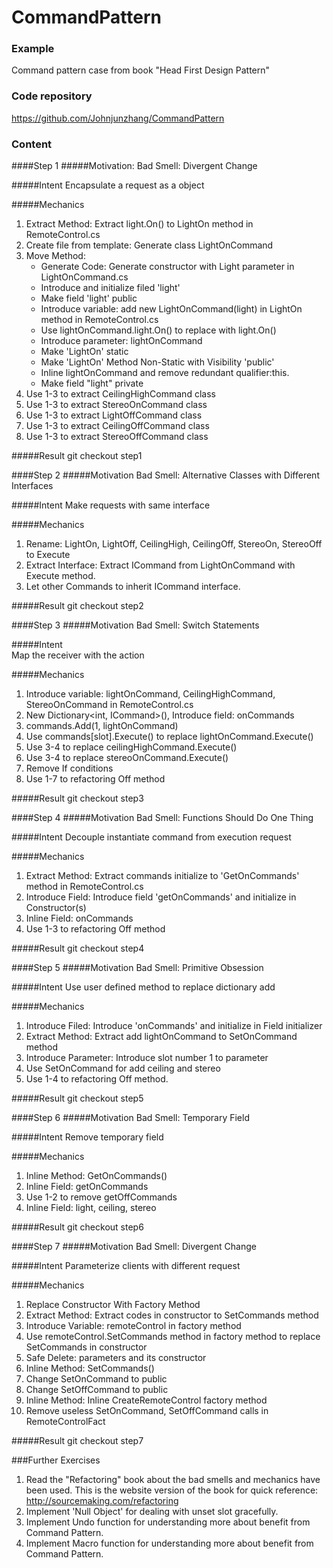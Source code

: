 CommandPattern
===================================
### Example
Command pattern case from book "Head First Design Pattern"

### Code repository
https://github.com/Johnjunzhang/CommandPattern

### Content
####Step 1
#####Motivation:
Bad Smell: Divergent Change

#####Intent
Encapsulate a request as a object

#####Mechanics
1. Extract Method: Extract light.On() to LightOn method in RemoteControl.cs
2. Create file from template: Generate class LightOnCommand
3. Move Method:
   * Generate Code: Generate constructor with Light parameter in LightOnCommand.cs
   * Introduce and initialize filed 'light'
   * Make field 'light' public
   * Introduce variable: add new LightOnCommand(light) in LightOn method in RemoteControl.cs
   * Use lightOnCommand.light.On() to replace with light.On()
   * Introduce parameter: lightOnCommand
   * Make 'LightOn' static
   * Make 'LightOn' Method Non-Static with Visibility 'public'
   * Inline lightOnCommand and remove redundant qualifier:this.
   * Make field "light" private
4. Use 1-3 to extract CeilingHighCommand class
5. Use 1-3 to extract StereoOnCommand class
6. Use 1-3 to extract LightOffCommand class
7. Use 1-3 to extract CeilingOffCommand class
8. Use 1-3 to extract StereoOffCommand class

#####Result
git checkout step1

####Step 2
#####Motivation
Bad Smell: Alternative Classes with Different Interfaces

#####Intent
Make requests with same interface

#####Mechanics
1. Rename: LightOn, LightOff, CeilingHigh, CeilingOff, StereoOn, StereoOff to Execute
2. Extract Interface: Extract ICommand from LightOnCommand with Execute method.
3. Let other Commands to inherit ICommand interface.

#####Result
git checkout step2

####Step 3
#####Motivation
Bad Smell: Switch Statements

#####Intent   
Map the receiver with the action

#####Mechanics
1. Introduce variable: lightOnCommand, CeilingHighCommand, StereoOnCommand in RemoteControl.cs
2. New Dictionary<int, ICommand>(), Introduce field: onCommands
3. commands.Add(1, lightOnCommand)
4. Use commands[slot].Execute() to replace lightOnCommand.Execute()
5. Use 3-4 to replace ceilingHighCommand.Execute()
6. Use 3-4 to replace stereoOnCommand.Execute()
7. Remove If conditions
8. Use 1-7 to refactoring Off method

#####Result
git checkout step3

####Step 4
#####Motivation
Bad Smell: Functions Should Do One Thing

#####Intent
Decouple instantiate command from execution request

#####Mechanics
1. Extract Method: Extract commands initialize to 'GetOnCommands' method in RemoteControl.cs
2. Introduce Field: Introduce field 'getOnCommands' and initialize in Constructor(s)
3. Inline Field: onCommands
4. Use 1-3 to refactoring Off method

#####Result
git checkout step4

####Step 5
#####Motivation
Bad Smell: Primitive Obsession

#####Intent
Use user defined method to replace dictionary add

#####Mechanics
1. Introduce Filed: Introduce 'onCommands' and initialize in Field initializer
2. Extract Method: Extract add lightOnCommand to SetOnCommand method
3. Introduce Parameter: Introduce slot number 1 to parameter
4. Use SetOnCommand for add ceiling and stereo
5. Use 1-4 to refactoring Off method.

#####Result
git checkout step5

####Step 6
#####Motivation
Bad Smell: Temporary Field

#####Intent
Remove temporary field

#####Mechanics
1. Inline Method: GetOnCommands()
2. Inline Field: getOnCommands
3. Use 1-2 to remove getOffCommands
4. Inline Field: light, ceiling, stereo

#####Result
git checkout step6

####Step 7
#####Motivation
Bad Smell: Divergent Change

#####Intent
Parameterize clients with different request

#####Mechanics
1. Replace Constructor With Factory Method
2. Extract Method: Extract codes in constructor to SetCommands method
3. Introduce Variable: remoteControl in factory method
4. Use remoteControl.SetCommands method in factory method to replace SetCommands in constructor
5. Safe Delete: parameters and its constructor
6. Inline Method: SetCommands()
7. Change SetOnCommand to public
8. Change SetOffCommand to public
9. Inline Method: Inline CreateRemoteControl factory method
10. Remove useless SetOnCommand, SetOffCommand calls in RemoteControlFact 

#####Result
git checkout step7

###Further Exercises
1. Read the "Refactoring" book about the bad smells and mechanics have been used. This is the website version of the book for quick reference: http://sourcemaking.com/refactoring
2. Implement 'Null Object' for dealing with unset slot gracefully.
3. Implement Undo function for understanding more about benefit from Command Pattern.
4. Implement Macro function for understanding more about benefit from Command Pattern. 
